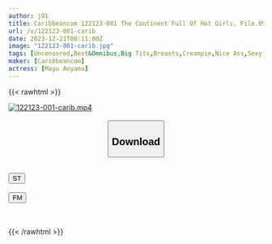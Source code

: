 ```yaml
---
author: j91
title: Caribbeancom 122123-001 The Continent Full Of Hot Girls, File.096 Mayu Aoyama
url: /v/122123-001-carib
date: 2023-12-21T00:11:00Z
image: "122123-001-carib.jpg"
tags: [Uncensored,Best&Omnibus,Big Tits,Breasts,Creampie,Nice Ass,Sexy LegsShavedSlender,Slut,Titty Fuck ]
maker: [Caribbeancom]
actress: [Mayu Aoyama]
---
```



{{< rawhtml >}}

<div class="video" data-videoid="lg0ZkWmYRKh7xqB">
    <a href="javascript:;">
        <img src="/v/122123-001-carib/122123-001-carib.jpg" width="WIDTH" height="HEIGHT" alt="122123-001-carib.mp4" loading="lazy">
    </a>
</div>

<script type="text/javascript" src="https://j91.asia/asset/on-demand-st.js"></script>

<br>
  <link rel="stylesheet" href="https://j91.asia/asset/bs5.css">
  
  <center>
  <button class="btn btn-primary" type="button" data-bs-toggle="collapse" data-bs-target=".multi-collapse" aria-expanded="false" aria-controls="multiCollapseExample1 multiCollapseExample2"><h2>Download</h2></button></center>
</p>
<div class="row">
  <div class="col">
    <div class="collapse multi-collapse" id="multiCollapseExample1">
      <div class="card card-body">
	      	      <br>
<div class="buttons">  
<a href="https://streamtape.to/v/lg0ZkWmYRKh7xqB" target="_blank"><button class="btn-hover color-3"><i class="fa fa-download"></i> ST</button></a></div>
    </div>
  </div>
</div>
  <div class="col">
    <div class="collapse multi-collapse" id="multiCollapseExample2">
      <div class="card card-body">
	      <br>
<div class="buttons">
    <a href="https://filemoon.sx/d/gmw1eed0v0bs" target="_blank"><button class="btn-hover color-8"><i class="fa fa-download"></i> FM</button></a></div>
<br><br>
      </div>
    </div>
  </div>
</div>

{{< /rawhtml >}}